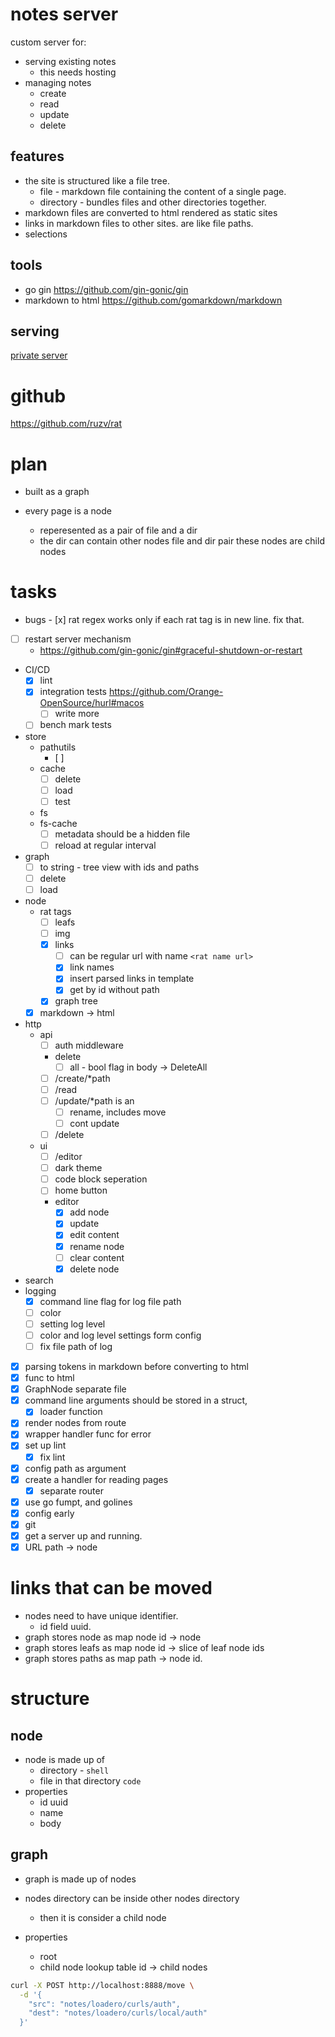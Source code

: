 # notes server

custom server for:

- serving existing notes
  - this needs hosting
- managing notes
  - create
  - read
  - update
  - delete

## features

- the site is structured like a file tree.
  - file - markdown file containing the content of a single page.
  - directory - bundles files and other directories together.
- markdown files are converted to html rendered as static sites
- links in markdown files to other sites. are like file paths.
- selections

## tools

- go gin https://github.com/gin-gonic/gin
- markdown to html https://github.com/gomarkdown/markdown

## serving

[private server](../private-server/_index.md)

# github

https://github.com/ruzv/rat

# plan

- built as a graph
- every page is a node

  - reperesented as a pair of file and a dir
  - the dir can contain other nodes file and dir pair these nodes are child
    nodes

# tasks

- bugs - [x] rat regex works only if each rat tag is in new line. fix that.
- [ ] restart server mechanism
  - https://github.com/gin-gonic/gin#graceful-shutdown-or-restart
- CI/CD
  - [x] lint
  - [x] integration tests https://github.com/Orange-OpenSource/hurl#macos
    - [ ] write more
  - [ ] bench mark tests
- store
  - pathutils
    - [ ]
  - cache
    - [ ] delete
    - [ ] load
    - [ ] test
  - fs
  - fs-cache
    - [ ] metadata should be a hidden file
    - [ ] reload at regular interval
- graph
  - [ ] to string - tree view with ids and paths
  - [ ] delete
  - [ ] load
- node
  - rat tags
    - [ ] leafs
    - [ ] img
    - [x] links
      - [ ] can be regular url with name `<rat name url>`
      - [x] link names
      - [x] insert parsed links in template
      - [x] get by id without path
    - [x] graph tree
  - [x] markdown -> html
- http
  - api
    - [ ] auth middleware
    - delete
      - [ ] all - bool flag in body -> DeleteAll
    - [ ] /create/\*path
    - [ ] /read
    - [ ] /update/\*path is an
      - [ ] rename, includes move
      - [ ] cont update
    - [ ] /delete
  - ui
    - [ ] /editor
    - [ ] dark theme
    - [ ] code block seperation
    - [ ] home button
    - editor
      - [x] add node
      - [x] update
      - [x] edit content
      - [x] rename node
      - [ ] clear content
      - [x] delete node
- search
- logging
  - [x] command line flag for log file path
  - [ ] color
  - [ ] setting log level
  - [ ] color and log level settings form config
  - [ ] fix file path of log
- [x] parsing tokens in markdown before converting to html
- [x] func to html
- [x] GraphNode separate file
- [x] command line arguments should be stored in a struct,
  - [x] loader function
- [x] render nodes from route
- [x] wrapper handler func for error
- [x] set up lint
  - [x] fix lint
- [x] config path as argument
- [x] create a handler for reading pages
  - [x] separate router
- [x] use go fumpt, and golines
- [x] config early
- [x] git
- [x] get a server up and running.
- [x] URL path -> node

# links that can be moved

- nodes need to have unique identifier.
  - id field uuid.
- graph stores node as map node id -> node
- graph stores leafs as map node id -> slice of leaf node ids
- graph stores paths as map path -> node id.

# structure

## node

- node is made up of
  - directory - `shell`
  - file in that directory `code`
- properties
  - id uuid
  - name
  - body

## graph

- graph is made up of nodes
- nodes directory can be inside other nodes directory

  - then it is consider a child node

- properties
  - root
  - child node lookup table id -> child nodes

```bash
curl -X POST http://localhost:8888/move \
  -d '{
    "src": "notes/loadero/curls/auth",
    "dest": "notes/loadero/curls/local/auth"
  }'
```
